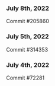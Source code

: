 ### July 8th, 2022

Commit #205860

### July 5th, 2022

Commit #314353


### July 4th, 2022

Commit #72281
